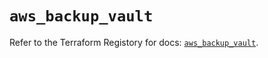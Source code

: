 # `aws_backup_vault`

Refer to the Terraform Registory for docs: [`aws_backup_vault`](https://registry.terraform.io/providers/hashicorp/aws/5.19.0/docs/resources/backup_vault).
